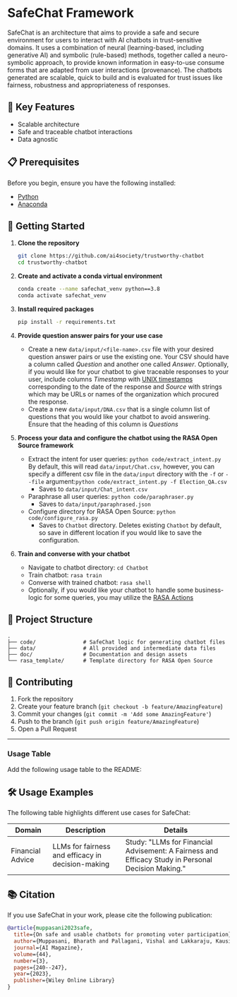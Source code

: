 # SafeChat Framework

SafeChat is an architecture that aims to provide a safe and secure environment for users to interact with AI chatbots in trust-sensitive domains. It uses a combination of neural (learning-based, including generative AI) and symbolic (rule-based) methods, together called a neuro-symbolic approach, to provide known information in easy-to-use consume forms that are adapted from user interactions (provenance). The chatbots generated are scalable, quick to build and is evaluated for trust issues like fairness, robustness and appropriateness of responses.

## 🎯 Key Features
- Scalable architecture
- Safe and traceable chatbot interactions
- Data agnostic

## 📋 Prerequisites
Before you begin, ensure you have the following installed:
- [Python](https://www.python.org/)
- [Anaconda](https://www.anaconda.com/download)


## 🚀 Getting Started
1. **Clone the repository**
   ```bash
   git clone https://github.com/ai4society/trustworthy-chatbot
   cd trustworthy-chatbot
   ```
2. **Create and activate a conda virtual environment**
   ```bash
   conda create --name safechat_venv python==3.8
   conda activate safechat_venv
   ```
3. **Install required packages**
   ```bash
   pip install -r requirements.txt
   ```
4. **Provide question answer pairs for your use case**

    * Create a new `data/input/<file-name>.csv` file with your desired question answer pairs or use the existing one. Your CSV should have a column called *Question* and another one called *Answer*. Optionally, if you would like for your chatbot to give traceable responses to your user, include columns *Timestamp* with [UNIX timestamps](https://www.unixtimestamp.com/) corresponding to the date of the response and *Source* with strings which may be URLs or names of the organization which procured the response.
    * Create a new `data/input/DNA.csv` that is a single column list of questions that you would like your chatbot to avoid answering. Ensure that the heading of this column is *Questions*
5. **Process your data and configure the chatbot using the RASA Open Source framework**

    * Extract the intent for user queries: `python code/extract_intent.py` By default, this will read `data/input/Chat.csv`, however, you can specify a different csv file in the `data/input` directory with the `-f` or `--file` argument:`python code/extract_intent.py -f Election_QA.csv` 
      * Saves to `data/input/Chat_intent.csv` 
    * Paraphrase all user queries: `python code/paraphraser.py`
      * Saves to `data/input/paraphrased.json`
    * Configure directory for RASA Open Source: `python code/configure_rasa.py`
      * Saves to `Chatbot` directory. Deletes existing `Chatbot` by default, so save in different location if you would like to save the configuration.
6. **Train and converse with your chatbot**

    * Navigate to chatbot directory: `cd Chatbot` 
    * Train chatbot: `rasa train`
    * Converse with trained chatbot: `rasa shell`
    * Optionally, if you would like your chatbot to handle some business-logic for some queries, you may utilize the [RASA Actions](https://rasa.com/docs/rasa/actions/)


## 📁 Project Structure
```
.
├── code/               # SafeChat logic for generating chatbot files
├── data/               # All provided and intermediate data files
├── doc/                # Documentation and design assets
└── rasa_template/      # Template directory for RASA Open Source
```

## 🤝 Contributing

1. Fork the repository
2. Create your feature branch (`git checkout -b feature/AmazingFeature`)
3. Commit your changes (`git commit -m 'Add some AmazingFeature'`)
4. Push to the branch (`git push origin feature/AmazingFeature`)
5. Open a Pull Request


---

### **Usage Table**
Add the following usage table to the README:

## 🛠️ Usage Examples

The following table highlights different use cases for SafeChat:

| **Domain**      | **Description**                                | **Details**                                                                                     |
|------------------|-----------------------------------------------|-------------------------------------------------------------------------------------------------|
| Financial Advice | LLMs for fairness and efficacy in decision-making | Study: "LLMs for Financial Advisement: A Fairness and Efficacy Study in Personal Decision Making." |


## 📚 Citation

If you use SafeChat in your work, please cite the following publication:

```bibtex
@article{muppasani2023safe,
  title={On safe and usable chatbots for promoting voter participation},
  author={Muppasani, Bharath and Pallagani, Vishal and Lakkaraju, Kausik and Lei, Shuge and Srivastava, Biplav and Robertson, Brett and Hickerson, Andrea and Narayanan, Vignesh},
  journal={AI Magazine},
  volume={44},
  number={3},
  pages={240--247},
  year={2023},
  publisher={Wiley Online Library}
}
